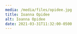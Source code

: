 ```yaml
---
media: /media/files/opidee.jpg
title: Ioanna Opidee
alt: Ioanna Opidee
date: 2021-03-31T11:32:00-0500
---
```

